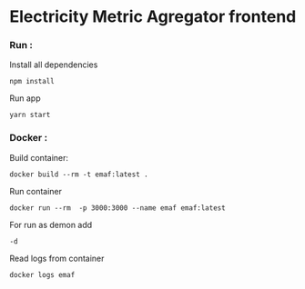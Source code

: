 # Electricity Metric Agregator frontend
### Run :
Install all dependencies 

    npm install

Run app

    yarn start

### Docker :

Build container:

    docker build --rm -t emaf:latest .

Run container

    docker run --rm  -p 3000:3000 --name emaf emaf:latest

For run as demon add

    -d

Read logs from container

    docker logs emaf
